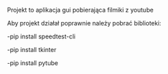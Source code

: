 Projekt to aplikacja gui pobierająca filmiki z youtube

Aby projekt działał poprawnie należy pobrać biblioteki:

-pip install speedtest-cli

-pip install tkinter

-pip install pytube

